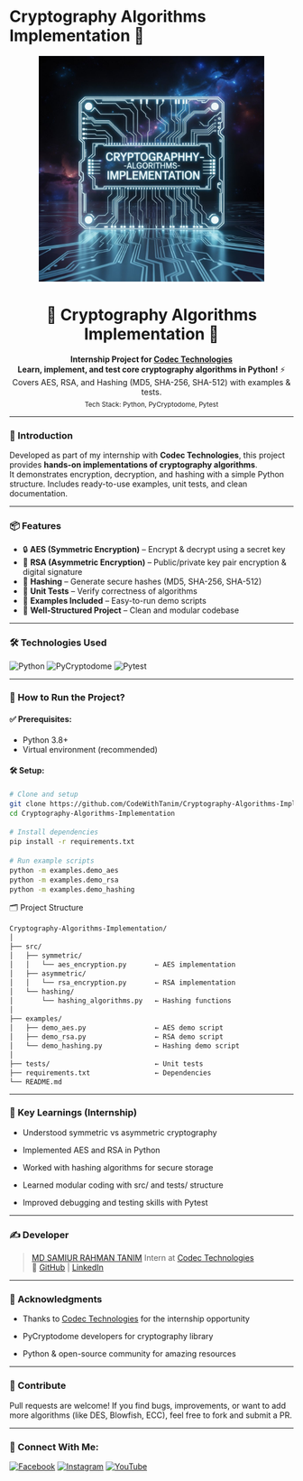 # Cryptography Algorithms Implementation 🔐

<p align="center">
  <img src="https://github.com/CodeWithTanim/Cryptography-Algorithms-Implementation/blob/main/docs/screenshots/Cryptography-Algorithms-Implementation.jpeg" alt="Crypto Project Banner" style="max-width: 100%; height: auto; width: 400px;">
</p>

<h1 align="center">🔑 Cryptography Algorithms Implementation 🚀</h1>
<p align="center">
  <b>Internship Project for <a href="http://codectechnologies.in/">Codec Technologies</a></b><br>
  <b>Learn, implement, and test core cryptography algorithms in Python!</b> ⚡<br>
  Covers AES, RSA, and Hashing (MD5, SHA-256, SHA-512) with examples & tests.<br>
  <sub>Tech Stack: Python, PyCryptodome, Pytest</sub>
</p>

---

### 🧠 Introduction

Developed as part of my internship with **Codec Technologies**, this project provides **hands-on implementations of cryptography algorithms**.  
It demonstrates encryption, decryption, and hashing with a simple Python structure. Includes ready-to-use examples, unit tests, and clean documentation.

---

### 📦 Features

- 🔒 **AES (Symmetric Encryption)** – Encrypt & decrypt using a secret key  
- 🔑 **RSA (Asymmetric Encryption)** – Public/private key pair encryption & digital signature  
- 🧾 **Hashing** – Generate secure hashes (MD5, SHA-256, SHA-512)  
- 🧪 **Unit Tests** – Verify correctness of algorithms  
- 📂 **Examples Included** – Easy-to-run demo scripts  
- 📝 **Well-Structured Project** – Clean and modular codebase  

---

### 🛠️ Technologies Used

<p align="left">
  <img src="https://img.shields.io/badge/Python-3776AB?style=for-the-badge&logo=python&logoColor=white" alt="Python">
  <img src="https://img.shields.io/badge/PyCryptodome-008272?style=for-the-badge" alt="PyCryptodome">
  <img src="https://img.shields.io/badge/Pytest-0A9EDC?style=for-the-badge&logo=pytest&logoColor=white" alt="Pytest">
</p>

---

### 🚀 How to Run the Project?

#### ✅ Prerequisites:
- Python 3.8+
- Virtual environment (recommended)

#### 🛠️ Setup:
```bash
# Clone and setup
git clone https://github.com/CodeWithTanim/Cryptography-Algorithms-Implementation.git
cd Cryptography-Algorithms-Implementation

# Install dependencies
pip install -r requirements.txt

# Run example scripts
python -m examples.demo_aes
python -m examples.demo_rsa
python -m examples.demo_hashing
```

🗂️ Project Structure

```
Cryptography-Algorithms-Implementation/
│
├── src/
│   ├── symmetric/
│   │   └── aes_encryption.py       ← AES implementation
│   ├── asymmetric/
│   │   └── rsa_encryption.py       ← RSA implementation
│   └── hashing/
│       └── hashing_algorithms.py   ← Hashing functions
│
├── examples/
│   ├── demo_aes.py                 ← AES demo script
│   ├── demo_rsa.py                 ← RSA demo script
│   └── demo_hashing.py             ← Hashing demo script
│
├── tests/                          ← Unit tests
├── requirements.txt                ← Dependencies
└── README.md
```

---
### 🌟 Key Learnings (Internship)
- Understood symmetric vs asymmetric cryptography

- Implemented AES and RSA in Python

- Worked with hashing algorithms for secure storage

- Learned modular coding with src/ and tests/ structure

- Improved debugging and testing skills with Pytest

---

### ✍️ Developer

> [MD SAMIUR RAHMAN TANIM](https://github.com/CodeWithTanim)
> Intern at [Codec Technologies](http://codectechnologies.in/)  
> 🔗 [GitHub](https://github.com/CodeWithTanim) | [LinkedIn](https://www.linkedin.com/in/codewithtanim/)  

---

### 📜 Acknowledgments
- Thanks to [Codec Technologies](http://codectechnologies.in/) for the internship opportunity

- PyCryptodome developers for cryptography library

- Python & open-source community for amazing resources

---

### 🤝 Contribute
Pull requests are welcome!
If you find bugs, improvements, or want to add more algorithms (like DES, Blowfish, ECC), feel free to fork and submit a PR.

---

### 📡 Connect With Me:

<p align="left">
  <a href="https://fb.com/CodeWithTanim" target="blank"><img src="https://raw.githubusercontent.com/rahuldkjain/github-profile-readme-generator/master/src/images/icons/Social/facebook.svg" alt="Facebook" height="30" width="40" /></a>
  <a href="https://instagram.com/CodeWithTanim" target="blank"><img src="https://raw.githubusercontent.com/rahuldkjain/github-profile-readme-generator/master/src/images/icons/Social/instagram.svg" alt="Instagram" height="30" width="40" /></a>
  <a href="https://www.youtube.com/@CodeWithTanim" target="blank"><img src="https://raw.githubusercontent.com/rahuldkjain/github-profile-readme-generator/master/src/images/icons/Social/youtube.svg" alt="YouTube" height="30" width="40" /></a>
</p>
